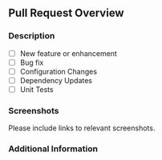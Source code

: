 ## Pull Request Overview

### Description
- [ ] New feature or enhancement
- [ ] Bug fix
- [ ] Configuration Changes
- [ ] Dependency Updates
- [ ] Unit Tests

### Screenshots
Please include links to relevant screenshots.

### Additional Information
